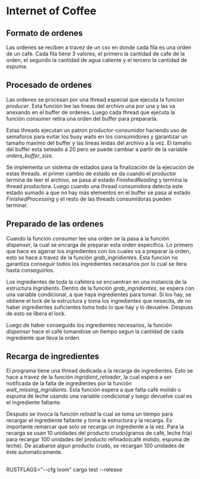 # Internet of Coffee

## Formato de ordenes

Las ordenes se reciben a travez de un csv en donde cada fila es una orden de un cafe. Cada fila tiene 3 valores; el primero la cantidad de cafe de la orden, el segundo la cantidad de agua caliente y el tercero la cantidad de espuma.

## Procesado de ordenes

Las ordenes se procesan por una thread especial que ejecuta la funcion *producer*. Esta función lee las lineas del archivo una por una y las va anexando en el buffer de ordenes. Luego cada thread que ejecuta la función *consumer* retira una orden del buffer para prepararla.

Estas threads ejecutan un patron productor-consumidor haciendo uso de semaforos para evitar los busy waits en los consumidores y garantizar un tamaño maximo del buffer y las lineas leidas del archivo a la vez. El tamaño del buffer esta seteado a 20 pero se puede cambiar a partir de la variable *orders_buffer_size*.

Se implementa un sistema de estados para la finalización de la ejecución de estas threads. el primer cambio de estado se da cuando el productor termina de leer el archivo, se pasa al estado *FinishedReading* y termina la thread productora. Luego cuando una thread consumidora detecta este estado  sumado a que no hay más elementos en el buffer se pasa al estado *FinishedProcessing* y el resto de las threads consumidoras pueden terminar.

## Preparado de las ordenes

Cuando la función *consumer* lee una orden se la pasa a la función *dispenser*, la cual se encarga de preparar esta orden especifica. Lo primero que hace es agarrar los ingredientes con los cuales va a preparar la orden, esto se hace a travez de la función *grab_ingridientes*. Esta función no garantiza conseguir todos los ingredientes necesarios por lo cual se itera hasta conseguirlos.

Los ingredientes de toda la cafetera se encuentran en una instancia de la estructura *Ingridients*. Dentro de la función *grab_ingridientes*, se espera con una variable condicional, a que haya ingredientes para tomar. Si los hay, se obtiene el lock de la estructura y toma los ingredientes que nesecita, de no haber ingredientes suficientes toma todo lo que hay y lo devuelve. Despues de esto se libera el lock.

Luego de haber conseguido los ingredientes necesarios, la función *dispenser* hace el café tomandose un tiempo segun la cantidad de cada ingrediente que lleva la orden.

## Recarga de ingredientes

El programa tiene una thread dedicada a la recarga de ingredientes. Esto se hace a travez de la función *ingridient_reloader*, la cual espera a ser notificada de la falta de ingredientes por la función *wait_missing_ingridients*. Esta función espera a que falta café molido o espuma de leche usando una variable condicional y luego devuelve cual es el ingrediente faltante.

Después se invoca la función *reload* la cual se toma un tiempo para recargar el ingrediente faltante y toma la estructura y la recarga. Es importante remarcar que solo se recarga un ingrediente a la vez. Para la recarga se usan 10 unidades del producto crudo(granos de café, leche fría) para recargar 100 unidades del producto refinado(café molido, espuma de leche). De acabarse algun producto crudo, se recargan 100 unidades de éste automaticamente.

## 

RUSTFLAGS="--cfg loom" cargo test --release